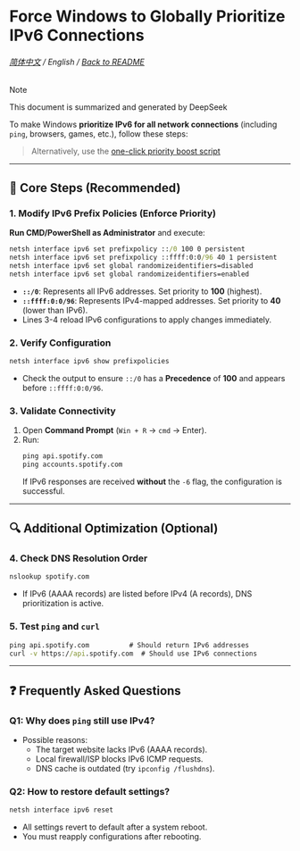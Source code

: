 # **Force Windows to Globally Prioritize IPv6 Connections**  

<h6>

[简体中文](./IPv6First.md) / English / [Back to README](./README-EN.md)

</h6>

> [!NOTE]  
> This document is summarized and generated by DeepSeek  

To make Windows **prioritize IPv6 for all network connections** (including `ping`, browsers, games, etc.), follow these steps:  

> Alternatively, use the [one-click priority boost script](https://github.com/MiaowCham/How_to_connect_Spotify_with_IPv6/releases/latest)  

---  

## **📌 Core Steps (Recommended)**  
### **1. Modify IPv6 Prefix Policies (Enforce Priority)**  
**Run CMD/PowerShell as Administrator** and execute:  
```cmd  
netsh interface ipv6 set prefixpolicy ::/0 100 0 persistent  
netsh interface ipv6 set prefixpolicy ::ffff:0:0/96 40 1 persistent  
netsh interface ipv6 set global randomizeidentifiers=disabled  
netsh interface ipv6 set global randomizeidentifiers=enabled  
```  
- **`::/0`**: Represents all IPv6 addresses. Set priority to **100** (highest).  
- **`::ffff:0:0/96`**: Represents IPv4-mapped addresses. Set priority to **40** (lower than IPv6).  
- Lines 3-4 reload IPv6 configurations to apply changes immediately.  

### **2. Verify Configuration**  
```cmd  
netsh interface ipv6 show prefixpolicies  
```  
- Check the output to ensure `::/0` has a **Precedence** of **100** and appears before `::ffff:0:0/96`.  

### **3. Validate Connectivity**  
1. Open **Command Prompt** (`Win + R` → `cmd` → Enter).  
2. Run:  
    ```cmd  
    ping api.spotify.com  
    ping accounts.spotify.com  
    ```  
    If IPv6 responses are received **without** the `-6` flag, the configuration is successful.  

---  

## **🔍 Additional Optimization (Optional)**  

### **4. Check DNS Resolution Order**  
```cmd  
nslookup spotify.com  
```  
- If IPv6 (AAAA records) are listed before IPv4 (A records), DNS prioritization is active.  

### **5. Test `ping` and `curl`**  
```cmd  
ping api.spotify.com          # Should return IPv6 addresses  
curl -v https://api.spotify.com  # Should use IPv6 connections  
```  

---  

## **❓ Frequently Asked Questions**  
### **Q1: Why does `ping` still use IPv4?**  
- Possible reasons:  
  - The target website lacks IPv6 (AAAA records).  
  - Local firewall/ISP blocks IPv6 ICMP requests.  
  - DNS cache is outdated (try `ipconfig /flushdns`).  

### **Q2: How to restore default settings?**  
```cmd  
netsh interface ipv6 reset  
```  
- All settings revert to default after a system reboot.  
- You must reapply configurations after rebooting.  